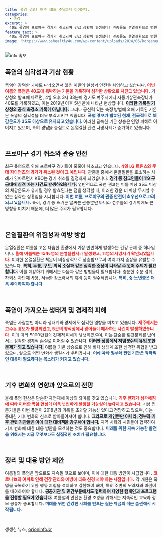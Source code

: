 ```yaml
---
title: 폭염 경고! 여주 40도 주말까지 이어진다.
categories:
  - 환경
excerpt: >
  40도 폭염에 프로야구 경기가 취소되며 긴급 상황이 발생했다! 관중들도 온열질환으로 병원 이송되는 등 피해가 속출 중. 기상청은 폭염의 절정이 다가온다고 경고하며, 더 많은 기록 경신이 우려된다.
feature_text: >
  40도 폭염에 프로야구 경기가 취소되며 긴급 상황이 발생했다! 관중들도 온열질환으로 병원 이송되는 등 피해가 속출 중. 기상청은 폭염의 절정이 다가온다고 경고하며, 더 많은 기록 경신이 우려된다.
image: 'https://www.behealthy4u.com/wp-content/uploads/2024/06/koreanews.jpg'
---
```


<p><img src="https://www.behealthy4u.com/wp-content/uploads/2024/06/koreanews.jpg" alt="info 속보" /></p>

<h2 data-ke-size="size26">폭염의 심각성과 기상 현황</h2>

<p>폭염이 강력한 기세로 다가오면서 많은 이들의 일상과 안전을 위협하고 있습니다. <b><span style="color: #ee2323;">이번 여름의 폭염은 40도에 육박하는 기온을 기록하며 심각한 상황으로 치닫고 있습니다.</span></b> 기상청의 발표에 따르면, 4일 오후 3시 33분에 경기도 여주시에서 자동기상관측장비가 40도를 기록하였고, 이는 2019년 이후 5년 만에 나타난 현상입니다. <b><span style="background-color: #21538527;">이러한 기록은 기상청의 공식 측정소 기록이 아닙니다.</span></b> 그러나 공신력 있는 측정 방법에 의해 기록된 기온은 폭염의 심각성을 더욱 부각시키고 있습니다. <b><span style="color: #1a5490;">폭염 경보가 발효된 현재, 전국적으로 체감온도가 35도 이상으로 유지되고 있습니다.</span></b> 이러한 급속한 기온 상승은 인명 피해로 이어지고 있으며, 특히 경남을 중심으로 온열질환 관련 사망사례가 증가하고 있습니다. </p>

<p data-ke-size="size16">&nbsp;</p>

<h2 data-ke-size="size26">프로야구 경기 취소와 관중 안전</h2>

<p>최근 폭염으로 인해 프로야구 경기들이 줄줄이 취소되고 있습니다. <b><span style="color: #ee2323;">4일 LG 트윈스와 롯데 자이언츠의 경기가 취소된 것이 그 예입니다.</span></b> 관중들 중에서 온열질환을 호소하는 사례가 잇따르면서 KBO는 경기 취소를 결정하게 되었습니다. <b><span style="background-color: #21538527;">경기 중 참고인들이 119 구급대에 실려 가는 사건도 발생하였습니다.</span></b> 일반적으로 폭염 경고는 이틀 이상 35도 이상의 체감온도가 유지될 경우 발효된다는 점을 생각할 때, 이러한 경운 더 이상 무시할 수 없는 심각한 상황임을 시사합니다. <b><span style="color: #1a5490;">이번 여름, 프로야구의 관중 안전이 최우선으로 고려되고 있습니다.</span></b> 특히, 경기 중 뜨거운 날씨는 관중뿐만 아니라 선수들의 경기력에도 큰 영향을 미치기 때문에, 더 많은 주의가 필요합니다.</p>

<p data-ke-size="size16">&nbsp;</p>

<h2 data-ke-size="size26">온열질환의 위험성과 예방 방법</h2>

<p>온열질환은 여름철 고온 다습한 환경에서 가장 빈번하게 발생하는 건강 문제 중 하나입니다. <b><span style="color: #ee2323;">올해 여름에는 1546명의 온열질환자가 발생했고, 11명의 사망자가 확인되었습니다.</span></b> 이러한 온열질환은 체온이 비정상적으로 상승함으로써 여러 가지 증상을 유발할 수 있습니다. <b><span style="background-color: #21538527;">특히, 두통, 구토, 의식 소실과 같은 심각한 증상이 나타날 수 있어 주의가 필요합니다.</span></b> 이를 예방하기 위해서는 다음과 같은 방법들이 필요합니다: 충분한 수분 섭취, 자외선 차단제 사용, 서늘한 장소에서의 휴식 등이 필수적입니다. <b><span style="color: #1a5490;">특히, 중·노년층은 더욱 주의하여야 합니다.</span></b> </p>

<p data-ke-size="size16">&nbsp;</p>

<h2 data-ke-size="size26">폭염이 가져오는 생태계 및 경제적 피해</h2>

<p>폭염은 사람뿐만 아니라 생태계와 경제에도 심각한 영향을 미치고 있습니다. <b><span style="color: #ee2323;">제주에서는 고수온 경보가 발령되었고, 5곳의 양식장에서 광어들이 폐사하는 사건이 발생하였습니다.</span></b> 이에 따라 5000만원의 경제적 피해가 발생하였으며, 이는 단순한 환경문제를 넘어서는 심각한 경제적 손실로 이어질 수 있습니다. <b><span style="background-color: #21538527;">이러한 상황에서 저염분수의 유입 또한 문제가 되고 있습니다.</span></b> 여름철 기온 상승으로 인해 바다 생태계 또한 심각한 위협을 받고 있으며, 앞으로 어떤 변화가 생길지가 우려됩니다. <b><span style="color: #1a5490;">이에 따라 정부와 관련 기관은 적극적인 대응이 필요하다는 목소리가 커지고 있습니다.</span></b> </p>

<p data-ke-size="size16">&nbsp;</p>

<h2 data-ke-size="size26">기후 변화의 영향과 앞으로의 전망</h2>

<p>올해 폭염 현상은 단순한 자연재해 이상의 의미를 갖고 있습니다. <b><span style="color: #ee2323;">기후 변화가 심각해짐에 따라 이러한 폭염 현상이 더욱 빈번하게 발생할 가능성이 높아지고 있습니다.</span></b> 기상 전문가들은 이번 폭염이 2018년의 기록을 초과할 가능성 있다고 전망하고 있으며, 이는 중대한 기후 변화의 신호로 받아들여져야 합니다. <b><span style="background-color: #21538527;">그러므로 개인뿐만 아니라, 정부와 기후 관련 기관들은 이에 대한 대비책을 강구해야 합니다.</span></b> 지역 사회와 시민들이 협력하여 기후 변화에 대한 대응 방안을 모색하는 것도 중요합니다. <b><span style="color: #1a5490;">미래를 위한 지속 가능한 발전을 위해서는 지금 무엇보다도 실질적인 조치가 필요합니다.</span></b> </p>

<p data-ke-size="size16">&nbsp;</p>

<h2 data-ke-size="size26">정리 및 대응 방안 제안</h2>

<p>여름철의 폭염은 앞으로도 지속될 것으로 보이며, 이에 대한 대응 방안이 시급합니다. <b><span style="color: #ee2323;">코로나19의 여파로 인해 건강 관리와 예방에 더욱 신경 써야 하는 시점입니다.</span></b> 각 개인은 폭염을 극복하기 위한 행동 지침을 숙지하고 실천해야 하며, 특히 주변의 노약자와 어린이를 배려하여야 합니다. <b><span style="background-color: #21538527;">공공기관 및 민간부문에서도 협력하여 다양한 캠페인과 프로그램을 진행할 필요가 있습니다.</span></b> 여름철의 안전한 환경 조성을 위해서는 지속적인 교육과 정보 공유가 중요합니다. <b><span style="color: #1a5490;">미래를 위한 건강한 사회를 만드는 길은 지금의 작은 습관에서 시작됩니다.</span></b> </p>

<p data-ke-size="size16">&nbsp;</p>
생생한 뉴스, <a href="https://onioninfo.kr" rel="dofollow">onioninfo.kr</a>


